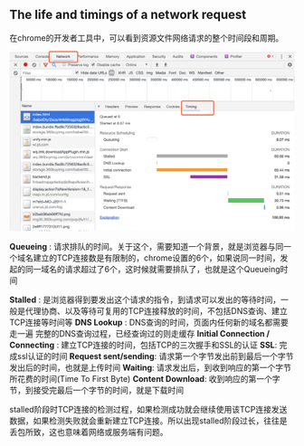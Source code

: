 ## The life and timings of a network request

在chrome的开发者工具中，可以看到资源文件网络请求的整个时间段和周期。

![网络请求时间流](../imgs/network_timing.png)



__Queueing__ : 请求排队的时间。关于这个，需要知道一个背景，就是浏览器与同一个域名建立的TCP连接数是有限制的，chrome设置的6个，如果说同一时间，发起的同一域名的请求超过了6个，这时候就需要排队了，也就是这个Queueing时间

__Stalled__ : 是浏览器得到要发出这个请求的指令，到请求可以发出的等待时间，一般是代理协商、以及等待可复用的TCP连接释放的时间，不包括DNS查询、建立TCP连接等时间等
__DNS Lookup__ :  DNS查询的时间，页面内任何新的域名都需要走一遍 完整的DNS查询过程，已经查询过的则走缓存
__Initial Connection / Connecting__ :  建立TCP连接的时间，包括TCP的三次握手和SSL的认证
__SSL__: 完成ssl认证的时间
__Request sent/sending__: 请求第一个字节发出前到最后一个字节发出后的时间，也就是上传时间
__Waiting__:  请求发出后，到收到响应的第一个字节所花费的时间(Time To First Byte)
__Content Download__:  收到响应的第一个字节，到接受完最后一个字节的时间，就是下载时间







stalled阶段时TCP连接的检测过程，如果检测成功就会继续使用该TCP连接发送数据，如果检测失败就会重新建立TCP连接。所以出现stalled阶段过长，往往是丢包所致，这也意味着网络或服务端有问题。